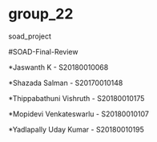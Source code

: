 # group_22
soad_project



#SOAD-Final-Review


*Jaswanth K - S20180010068

*Shazada Salman - S20170010148

*Thippabathuni Vishruth - S20180010175

*Mopidevi Venkateswarlu - S20180010107

*Yadlapally Uday Kumar - S20180010195
